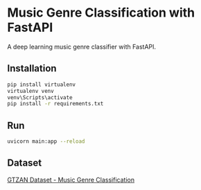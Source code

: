 # Music Genre Classification with FastAPI

A deep learning music genre classifier with FastAPI.

## Installation

```bash
pip install virtualenv
virtualenv venv
venv\Scripts\activate
pip install -r requirements.txt
```

## Run
```bash
uvicorn main:app --reload
```

## Dataset
[GTZAN Dataset - Music Genre Classification](https://www.kaggle.com/datasets/andradaolteanu/gtzan-dataset-music-genre-classification)
